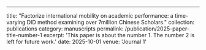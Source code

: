 ---
title: "Factorize international mobility on academic performance: a time-varying DID method examining over 7million Chinese Scholars."
collection: publications
category: manuscripts
permalink: /publication/2025-paper-title-number-1
excerpt: 'This paper is about the number 1. The number 2 is left for future work.'
date: 2025-10-01
venue: 'Journal 1'


